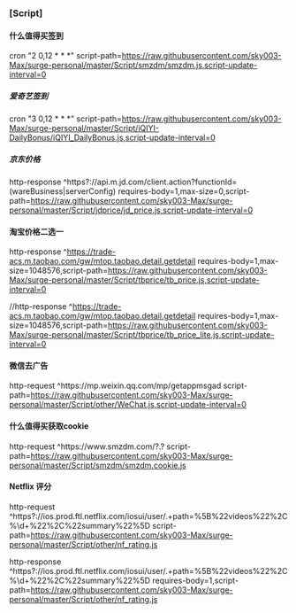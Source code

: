 ### [Script]

#### 什么值得买签到

cron "2 0,12 * * *" script-path=https://raw.githubusercontent.com/sky003-Max/surge-personal/master/Script/smzdm/smzdm.js,script-update-interval=0

##### 爱奇艺签到

cron "3 0,12 * * *" script-path=https://raw.githubusercontent.com/sky003-Max/surge-personal/master/Script/iQIYI-DailyBonus/iQIYI_DailyBonus.js,script-update-interval=0


##### 京东价格

http-response ^https?://api\.m\.jd\.com/client\.action\?functionId=(wareBusiness|serverConfig) requires-body=1,max-size=0,script-path=https://raw.githubusercontent.com/sky003-Max/surge-personal/master/Script/jdprice/jd_price.js,script-update-interval=0

#### 淘宝价格二选一

http-response ^https://trade-acs.m.taobao.com/gw/mtop.taobao.detail.getdetail requires-body=1,max-size=1048576,script-path=https://raw.githubusercontent.com/sky003-Max/surge-personal/master/Script/tbprice/tb_price.js,script-update-interval=0


//http-response ^https://trade-acs.m.taobao.com/gw/mtop.taobao.detail.getdetail requires-body=1,max-size=1048576,script-path=https://raw.githubusercontent.com/sky003-Max/surge-personal/master/Script/tbprice/tb_price_lite.js,script-update-interval=0

#### 微信去广告

http-request ^https://mp\.weixin\.qq\.com/mp/getappmsgad script-path=https://raw.githubusercontent.com/sky003-Max/surge-personal/master/Script/other/WeChat.js,script-update-interval=0


#### 什么值得买获取cookie

http-request ^https:\/\/www\.smzdm\.com\/?.? script-path=https://raw.githubusercontent.com/sky003-Max/surge-personal/master/Script/smzdm/smzdm.cookie.js


#### Netflix 评分

http-request ^https?://ios\.prod\.ftl\.netflix\.com/iosui/user/.+path=%5B%22videos%22%2C%\d+%22%2C%22summary%22%5D script-path=https://raw.githubusercontent.com/sky003-Max/surge-personal/master/Script/other/nf_rating.js

http-response ^https?://ios\.prod\.ftl\.netflix\.com/iosui/user/.+path=%5B%22videos%22%2C%\d+%22%2C%22summary%22%5D requires-body=1,script-path=https://raw.githubusercontent.com/sky003-Max/surge-personal/master/Script/other/nf_rating.js

